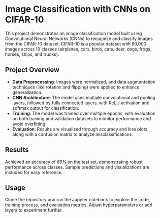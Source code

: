 <h1>Image Classification with CNNs on CIFAR-10</h1>

<p>This project demonstrates an image classification model built using Convolutional Neural Networks (CNNs) to recognize and classify images from the CIFAR-10 dataset. CIFAR-10 is a popular dataset with 60,000 images across 10 classes (airplanes, cars, birds, cats, deer, dogs, frogs, horses, ships, and trucks).</p>

<h2>Project Overview</h2>
<ul>
  <li><strong>Data Preprocessing</strong>: Images were normalized, and data augmentation techniques (like rotation and flipping) were applied to enhance generalization.</li>
  <li><strong>CNN Architecture</strong>: The model uses multiple convolutional and pooling layers, followed by fully connected layers, with ReLU activation and softmax output for classification.</li>
  <li><strong>Training</strong>: The model was trained over multiple epochs, with evaluation on both training and validation datasets to monitor performance and avoid overfitting.</li>
  <li><strong>Evaluation</strong>: Results are visualized through accuracy and loss plots, along with a confusion matrix to analyze misclassifications.</li>
</ul>

<h2>Results</h2>
<p>Achieved an accuracy of <em>69%</em> on the test set, demonstrating robust performance across classes. Sample predictions and visualizations are included for easy reference.</p>

<h2>Usage</h2>
<p>Clone the repository and run the Jupyter notebook to explore the code, training process, and evaluation metrics. Adjust hyperparameters or add layers to experiment further.</p>
